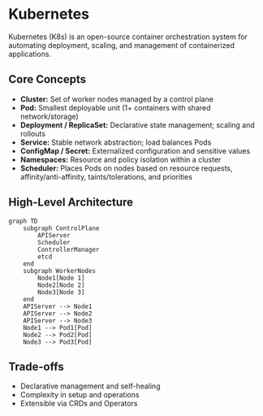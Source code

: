 # Kubernetes

Kubernetes (K8s) is an open-source container orchestration system for automating deployment, scaling, and management of containerized applications.

## Core Concepts
- **Cluster:** Set of worker nodes managed by a control plane
- **Pod:** Smallest deployable unit (1+ containers with shared network/storage)
- **Deployment / ReplicaSet:** Declarative state management; scaling and rollouts
- **Service:** Stable network abstraction; load balances Pods
- **ConfigMap / Secret:** Externalized configuration and sensitive values
- **Namespaces:** Resource and policy isolation within a cluster
- **Scheduler:** Places Pods on nodes based on resource requests, affinity/anti-affinity, taints/tolerations, and priorities

## High-Level Architecture
```mermaid
graph TD
    subgraph ControlPlane
        APIServer
        Scheduler
        ControllerManager
        etcd
    end
    subgraph WorkerNodes
        Node1[Node 1]
        Node2[Node 2]
        Node3[Node 3]
    end
    APIServer --> Node1
    APIServer --> Node2
    APIServer --> Node3
    Node1 --> Pod1[Pod]
    Node2 --> Pod2[Pod]
    Node3 --> Pod3[Pod]
```

## Trade-offs
- Declarative management and self-healing
- Complexity in setup and operations
- Extensible via CRDs and Operators
